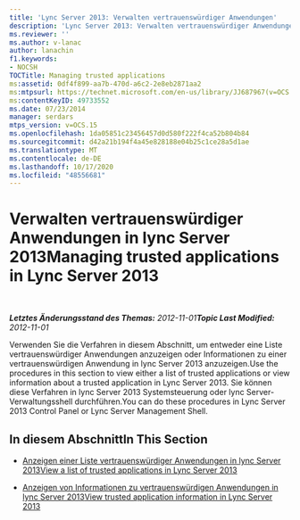 ```yaml
---
title: 'Lync Server 2013: Verwalten vertrauenswürdiger Anwendungen'
description: 'Lync Server 2013: Verwalten vertrauenswürdiger Anwendungen.'
ms.reviewer: ''
ms.author: v-lanac
author: lanachin
f1.keywords:
- NOCSH
TOCTitle: Managing trusted applications
ms:assetid: 0df4f899-aa7b-470d-a6c2-2e8eb2871aa2
ms:mtpsurl: https://technet.microsoft.com/en-us/library/JJ687967(v=OCS.15)
ms:contentKeyID: 49733552
ms.date: 07/23/2014
manager: serdars
mtps_version: v=OCS.15
ms.openlocfilehash: 1da05851c23456457d0d580f222f4ca52b804b84
ms.sourcegitcommit: d42a21b194f4a45e828188e04b25c1ce28a5d1ae
ms.translationtype: MT
ms.contentlocale: de-DE
ms.lasthandoff: 10/17/2020
ms.locfileid: "48556681"
---
```

# <a name="managing-trusted-applications-in-lync-server-2013"></a><span data-ttu-id="c1c3a-103">Verwalten vertrauenswürdiger Anwendungen in lync Server 2013</span><span class="sxs-lookup"><span data-stu-id="c1c3a-103">Managing trusted applications in Lync Server 2013</span></span>

<div data-xmlns="http://www.w3.org/1999/xhtml">

<div class="topic" data-xmlns="http://www.w3.org/1999/xhtml" data-msxsl="urn:schemas-microsoft-com:xslt" data-cs="https://msdn.microsoft.com/">

<div data-asp="https://msdn2.microsoft.com/asp">



</div>

<div id="mainSection">

<div id="mainBody">

<span> </span>

<span data-ttu-id="c1c3a-104">_**Letztes Änderungsstand des Themas:** 2012-11-01_</span><span class="sxs-lookup"><span data-stu-id="c1c3a-104">_**Topic Last Modified:** 2012-11-01_</span></span>

<span data-ttu-id="c1c3a-105">Verwenden Sie die Verfahren in diesem Abschnitt, um entweder eine Liste vertrauenswürdiger Anwendungen anzuzeigen oder Informationen zu einer vertrauenswürdigen Anwendung in lync Server 2013 anzuzeigen.</span><span class="sxs-lookup"><span data-stu-id="c1c3a-105">Use the procedures in this section to view either a list of trusted applications or view information about a trusted application in Lync Server 2013.</span></span> <span data-ttu-id="c1c3a-106">Sie können diese Verfahren in lync Server 2013 Systemsteuerung oder lync Server-Verwaltungsshell durchführen.</span><span class="sxs-lookup"><span data-stu-id="c1c3a-106">You can do these procedures in Lync Server 2013 Control Panel or Lync Server Management Shell.</span></span>

<div>

## <a name="in-this-section"></a><span data-ttu-id="c1c3a-107">In diesem Abschnitt</span><span class="sxs-lookup"><span data-stu-id="c1c3a-107">In This Section</span></span>

  - [<span data-ttu-id="c1c3a-108">Anzeigen einer Liste vertrauenswürdiger Anwendungen in lync Server 2013</span><span class="sxs-lookup"><span data-stu-id="c1c3a-108">View a list of trusted applications in Lync Server 2013</span></span>](lync-server-2013-view-a-list-of-trusted-applications.md)

  - [<span data-ttu-id="c1c3a-109">Anzeigen von Informationen zu vertrauenswürdigen Anwendungen in lync Server 2013</span><span class="sxs-lookup"><span data-stu-id="c1c3a-109">View trusted application information in Lync Server 2013</span></span>](lync-server-2013-view-trusted-application-information.md)

</div>

</div>

<span> </span>

</div>

</div>

</div>

